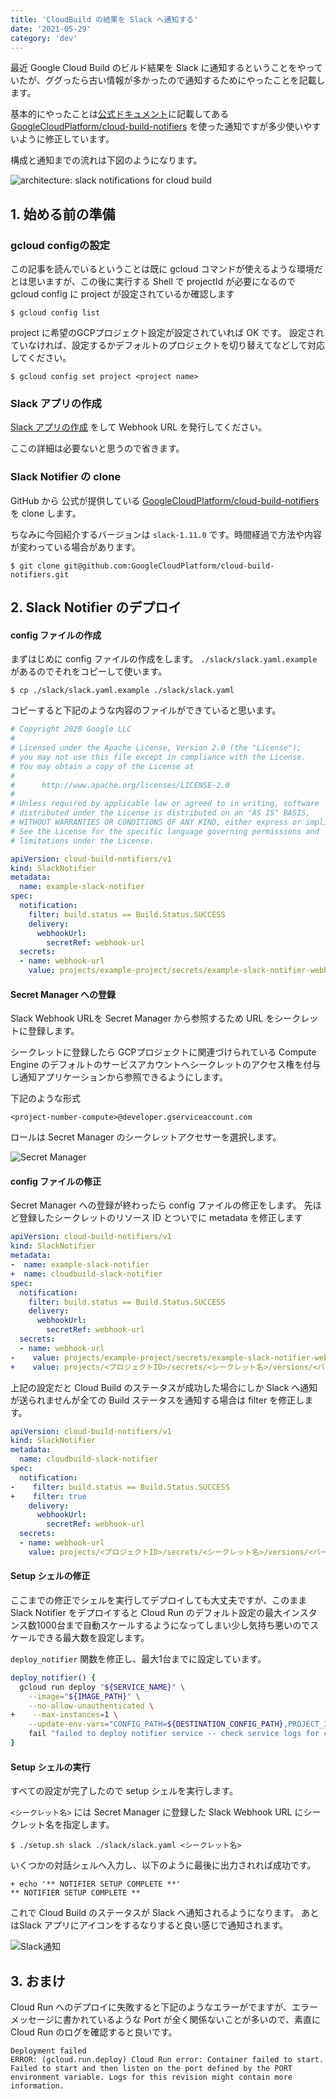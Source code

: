```yaml
---
title: 'CloudBuild の結果を Slack へ通知する'
date: '2021-05-29'
category: 'dev'
---
```


最近 Google Cloud Build のビルド結果を Slack に通知するということをやっていたが、ググったら古い情報が多かったので通知するためにやったことを記載します。

基本的にやったことは[公式ドキュメント](https://cloud.google.com/build/docs/configuring-notifications/configure-slack?hl=ja)に記載してある     [GoogleCloudPlatform/cloud-build-notifiers](https://github.com/GoogleCloudPlatform/cloud-build-notifiers) を使った通知ですが多少使いやすいように修正しています。

構成と通知までの流れは下図のようになります。

![architecture: slack notifications for cloud build](slack-for-cloudbuild.png)


## 1. 始める前の準備

### gcloud configの設定
この記事を読んでいるということは既に gcloud コマンドが使えるような環境だとは思いますが、この後に実行する Shell で projectId が必要になるので gcloud config に project が設定されているか確認します

```console
$ gcloud config list
```

project に希望のGCPプロジェクト設定が設定されていれば OK です。
設定されていなければ、設定するかデフォルトのプロジェクトを切り替えてなどして対応してください。

```console
$ gcloud config set project <project name>
```

### Slack アプリの作成
[Slack アプリの作成](https://api.slack.com/apps?new_app=1) をして Webhook URL を発行してください。

ここの詳細は必要ないと思うので省きます。

### Slack Notifier の clone
GitHub から 公式が提供している [GoogleCloudPlatform/cloud-build-notifiers](https://github.com/GoogleCloudPlatform/cloud-build-notifiers) を clone します。

ちなみに今回紹介するバージョンは `slack-1.11.0` です。時間経過で方法や内容が変わっている場合があります。


```console
$ git clone git@github.com:GoogleCloudPlatform/cloud-build-notifiers.git
```


## 2. Slack Notifier のデプロイ

#### config ファイルの作成
まずはじめに config ファイルの作成をします。 `./slack/slack.yaml.example` があるのでそれをコピーして使います。

```console
$ cp ./slack/slack.yaml.example ./slack/slack.yaml
```

コピーすると下記のような内容のファイルができていると思います。

```yaml:title=./slack/slack.yaml
# Copyright 2020 Google LLC
#
# Licensed under the Apache License, Version 2.0 (the "License");
# you may not use this file except in compliance with the License.
# You may obtain a copy of the License at
#
#      http://www.apache.org/licenses/LICENSE-2.0
#
# Unless required by applicable law or agreed to in writing, software
# distributed under the License is distributed on an "AS IS" BASIS,
# WITHOUT WARRANTIES OR CONDITIONS OF ANY KIND, either express or implied.
# See the License for the specific language governing permissions and
# limitations under the License.

apiVersion: cloud-build-notifiers/v1
kind: SlackNotifier
metadata:
  name: example-slack-notifier
spec:
  notification:
    filter: build.status == Build.Status.SUCCESS
    delivery:
      webhookUrl:
        secretRef: webhook-url
  secrets:
  - name: webhook-url
    value: projects/example-project/secrets/example-slack-notifier-webhook-url/versions/latest

```


#### Secret Manager への登録
Slack Webhook URLを Secret Manager から参照するため URL をシークレットに登録します。

シークレットに登録したら GCPプロジェクトに関連づけられている Compute Engine のデフォルトのサービスアカウントへシークレットのアクセス権を付与し通知アプリケーションから参照できるようにします。

下記のような形式
```
<project-number-compute>@developer.gserviceaccount.com
```
ロールは Secret Manager のシークレットアクセサーを選択します。

![Secret Manager](cloudbuild-slack-secret-manager.png)


#### config ファイルの修正
Secret Manager への登録が終わったら config ファイルの修正をします。
先ほど登録したシークレットのリソース ID とついでに metadata を修正します

```diff:title=./slack/slack.yaml
apiVersion: cloud-build-notifiers/v1
kind: SlackNotifier
metadata:
-  name: example-slack-notifier
+  name: cloudbuild-slack-notifier
spec:
  notification:
    filter: build.status == Build.Status.SUCCESS
    delivery:
      webhookUrl:
        secretRef: webhook-url
  secrets:
  - name: webhook-url
-    value: projects/example-project/secrets/example-slack-notifier-webhook-url/versions/latest
+    value: projects/<プロジェクトID>/secrets/<シークレット名>/versions/<バージョン>
```

上記の設定だと Cloud Build のステータスが成功した場合にしか Slack へ通知が送られませんが全ての Build ステータスを通知する場合は filter を修正します。

```diff:title=./slack/slack.yaml
apiVersion: cloud-build-notifiers/v1
kind: SlackNotifier
metadata:
  name: cloudbuild-slack-notifier
spec:
  notification:
-    filter: build.status == Build.Status.SUCCESS
+    filter: true
    delivery:
      webhookUrl:
        secretRef: webhook-url
  secrets:
  - name: webhook-url
    value: projects/<プロジェクトID>/secrets/<シークレット名>/versions/<バージョン>
```

#### Setup シェルの修正
ここまでの修正でシェルを実行してデプロイしても大丈夫ですが、このまま Slack Notifier をデプロイすると Cloud Run のデフォルト設定の最大インスタンス数1000台まで自動スケールするようになってしまい少し気持ち悪いのでスケールできる最大数を設定します。

`deploy_notifier` 関数を修正し、最大1台までに設定しています。
```diff:title=setup.sh
deploy_notifier() {
  gcloud run deploy "${SERVICE_NAME}" \
    --image="${IMAGE_PATH}" \
    --no-allow-unauthenticated \
+    --max-instances=1 \
    --update-env-vars="CONFIG_PATH=${DESTINATION_CONFIG_PATH},PROJECT_ID=${PROJECT_ID}" ||
    fail "failed to deploy notifier service -- check service logs for configuration error"
}
```


#### Setup シェルの実行
すべての設定が完了したので setup シェルを実行します。

`<シークレット名>` には Secret Manager に登録した Slack Webhook URL にシークレット名を指定します。

```console
$ ./setup.sh slack ./slack/slack.yaml <シークレット名>
```

いくつかの対話シェルへ入力し、以下のように最後に出力されれば成功です。

```console
+ echo '** NOTIFIER SETUP COMPLETE **'
** NOTIFIER SETUP COMPLETE **
```

これで Cloud Build のステータスが Slack へ通知されるようになります。
あとはSlack アプリにアイコンをするなりすると良い感じで通知されます。

![Slack通知](slack-cloudbuild-notify.png)



## 3. おまけ

Cloud Run へのデプロイに失敗すると下記のようなエラーがでますが、エラーメッセージに書かれているような Port が全く関係ないことが多いので、素直に Cloud Run のログを確認すると良いです。

```console
Deployment failed                                                                                                                                                                                               
ERROR: (gcloud.run.deploy) Cloud Run error: Container failed to start. Failed to start and then listen on the port defined by the PORT environment variable. Logs for this revision might contain more information.
```


